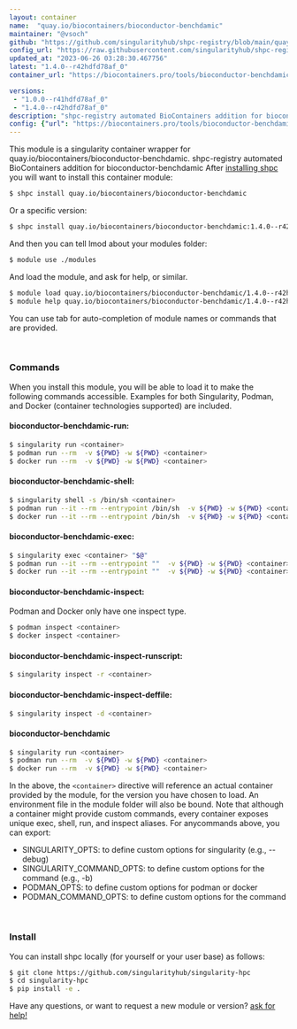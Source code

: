 ```yaml
---
layout: container
name:  "quay.io/biocontainers/bioconductor-benchdamic"
maintainer: "@vsoch"
github: "https://github.com/singularityhub/shpc-registry/blob/main/quay.io/biocontainers/bioconductor-benchdamic/container.yaml"
config_url: "https://raw.githubusercontent.com/singularityhub/shpc-registry/main/quay.io/biocontainers/bioconductor-benchdamic/container.yaml"
updated_at: "2023-06-26 03:28:30.467756"
latest: "1.4.0--r42hdfd78af_0"
container_url: "https://biocontainers.pro/tools/bioconductor-benchdamic"

versions:
 - "1.0.0--r41hdfd78af_0"
 - "1.4.0--r42hdfd78af_0"
description: "shpc-registry automated BioContainers addition for bioconductor-benchdamic"
config: {"url": "https://biocontainers.pro/tools/bioconductor-benchdamic", "maintainer": "@vsoch", "description": "shpc-registry automated BioContainers addition for bioconductor-benchdamic", "latest": {"1.4.0--r42hdfd78af_0": "sha256:6290aa2f7553f1a93e6ce14cf5df95e8c3effa22a16335464a892f4c7e6d3701"}, "tags": {"1.0.0--r41hdfd78af_0": "sha256:47b02bdd15d720b9cb5b3bde3507707cc11dbe2fc62928a2cc5fd0d2128e7016", "1.4.0--r42hdfd78af_0": "sha256:6290aa2f7553f1a93e6ce14cf5df95e8c3effa22a16335464a892f4c7e6d3701"}, "docker": "quay.io/biocontainers/bioconductor-benchdamic"}
---
```


This module is a singularity container wrapper for quay.io/biocontainers/bioconductor-benchdamic.
shpc-registry automated BioContainers addition for bioconductor-benchdamic
After [installing shpc](#install) you will want to install this container module:


```bash
$ shpc install quay.io/biocontainers/bioconductor-benchdamic
```

Or a specific version:

```bash
$ shpc install quay.io/biocontainers/bioconductor-benchdamic:1.4.0--r42hdfd78af_0
```

And then you can tell lmod about your modules folder:

```bash
$ module use ./modules
```

And load the module, and ask for help, or similar.

```bash
$ module load quay.io/biocontainers/bioconductor-benchdamic/1.4.0--r42hdfd78af_0
$ module help quay.io/biocontainers/bioconductor-benchdamic/1.4.0--r42hdfd78af_0
```

You can use tab for auto-completion of module names or commands that are provided.

<br>

### Commands

When you install this module, you will be able to load it to make the following commands accessible.
Examples for both Singularity, Podman, and Docker (container technologies supported) are included.

#### bioconductor-benchdamic-run:

```bash
$ singularity run <container>
$ podman run --rm  -v ${PWD} -w ${PWD} <container>
$ docker run --rm  -v ${PWD} -w ${PWD} <container>
```

#### bioconductor-benchdamic-shell:

```bash
$ singularity shell -s /bin/sh <container>
$ podman run --it --rm --entrypoint /bin/sh  -v ${PWD} -w ${PWD} <container>
$ docker run --it --rm --entrypoint /bin/sh  -v ${PWD} -w ${PWD} <container>
```

#### bioconductor-benchdamic-exec:

```bash
$ singularity exec <container> "$@"
$ podman run --it --rm --entrypoint ""  -v ${PWD} -w ${PWD} <container> "$@"
$ docker run --it --rm --entrypoint ""  -v ${PWD} -w ${PWD} <container> "$@"
```

#### bioconductor-benchdamic-inspect:

Podman and Docker only have one inspect type.

```bash
$ podman inspect <container>
$ docker inspect <container>
```

#### bioconductor-benchdamic-inspect-runscript:

```bash
$ singularity inspect -r <container>
```

#### bioconductor-benchdamic-inspect-deffile:

```bash
$ singularity inspect -d <container>
```



#### bioconductor-benchdamic

```bash
$ singularity run <container>
$ podman run --rm  -v ${PWD} -w ${PWD} <container>
$ docker run --rm  -v ${PWD} -w ${PWD} <container>
```


In the above, the `<container>` directive will reference an actual container provided
by the module, for the version you have chosen to load. An environment file in the
module folder will also be bound. Note that although a container
might provide custom commands, every container exposes unique exec, shell, run, and
inspect aliases. For anycommands above, you can export:

 - SINGULARITY_OPTS: to define custom options for singularity (e.g., --debug)
 - SINGULARITY_COMMAND_OPTS: to define custom options for the command (e.g., -b)
 - PODMAN_OPTS: to define custom options for podman or docker
 - PODMAN_COMMAND_OPTS: to define custom options for the command

<br>

### Install

You can install shpc locally (for yourself or your user base) as follows:

```bash
$ git clone https://github.com/singularityhub/singularity-hpc
$ cd singularity-hpc
$ pip install -e .
```

Have any questions, or want to request a new module or version? [ask for help!](https://github.com/singularityhub/singularity-hpc/issues)